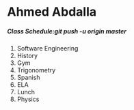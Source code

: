 # Ahmed Abdalla  
##### Class Schedule:git push -u origin master  
1. Software Engineering
2. History
3. Gym
4. Trigonometry 
5. Spanish 
6. ELA
7. Lunch
8. Physics
 